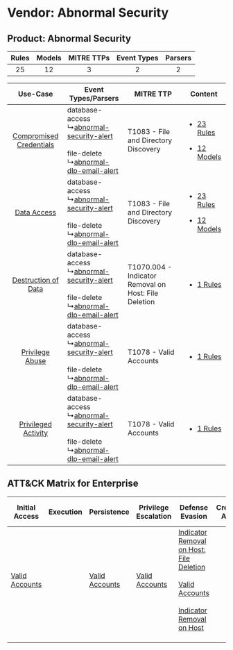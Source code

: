 Vendor: Abnormal Security
=========================
Product: Abnormal Security
--------------------------
| Rules | Models | MITRE TTPs | Event Types | Parsers |
|:-----:|:------:|:----------:|:-----------:|:-------:|
|  25   |   12   |     3      |      2      |    2    |

|    Use-Case    | Event Types/Parsers    | MITRE TTP    | Content    |
|:----:| ---- | ---- | ---- |
| [Compromised Credentials](../../../UseCases/uc_compromised_credentials.md) |  database-access<br> ↳[abnormal-security-alert](Ps/pC_abnormalsecurityalert.md)<br><br> file-delete<br> ↳[abnormal-dlp-email-alert](Ps/pC_abnormaldlpemailalert.md)<br> | T1083 - File and Directory Discovery<br>    | [<ul><li>23 Rules</li></ul><ul><li>12 Models</li></ul>](RM/r_m_abnormal_security_abnormal_security_Compromised_Credentials.md) |
|    [Data Access](../../../UseCases/uc_data_access.md)    |  database-access<br> ↳[abnormal-security-alert](Ps/pC_abnormalsecurityalert.md)<br><br> file-delete<br> ↳[abnormal-dlp-email-alert](Ps/pC_abnormaldlpemailalert.md)<br> | T1083 - File and Directory Discovery<br>    | [<ul><li>23 Rules</li></ul><ul><li>12 Models</li></ul>](RM/r_m_abnormal_security_abnormal_security_Data_Access.md)    |
|     [Destruction of Data](../../../UseCases/uc_destruction_of_data.md)     |  database-access<br> ↳[abnormal-security-alert](Ps/pC_abnormalsecurityalert.md)<br><br> file-delete<br> ↳[abnormal-dlp-email-alert](Ps/pC_abnormaldlpemailalert.md)<br> | T1070.004 - Indicator Removal on Host: File Deletion<br> | [<ul><li>1 Rules</li></ul>](RM/r_m_abnormal_security_abnormal_security_Destruction_of_Data.md)    |
|         [Privilege Abuse](../../../UseCases/uc_privilege_abuse.md)         |  database-access<br> ↳[abnormal-security-alert](Ps/pC_abnormalsecurityalert.md)<br><br> file-delete<br> ↳[abnormal-dlp-email-alert](Ps/pC_abnormaldlpemailalert.md)<br> | T1078 - Valid Accounts<br>    | [<ul><li>1 Rules</li></ul>](RM/r_m_abnormal_security_abnormal_security_Privilege_Abuse.md)    |
|     [Privileged Activity](../../../UseCases/uc_privileged_activity.md)     |  database-access<br> ↳[abnormal-security-alert](Ps/pC_abnormalsecurityalert.md)<br><br> file-delete<br> ↳[abnormal-dlp-email-alert](Ps/pC_abnormaldlpemailalert.md)<br> | T1078 - Valid Accounts<br>    | [<ul><li>1 Rules</li></ul>](RM/r_m_abnormal_security_abnormal_security_Privileged_Activity.md)    |

ATT&CK Matrix for Enterprise
----------------------------
| Initial Access                                                      | Execution | Persistence                                                         | Privilege Escalation                                                | Defense Evasion                                                                                                                                                                                                                                    | Credential Access | Discovery                                                                         | Lateral Movement | Collection | Command and Control | Exfiltration | Impact |
| ------------------------------------------------------------------- | --------- | ------------------------------------------------------------------- | ------------------------------------------------------------------- | -------------------------------------------------------------------------------------------------------------------------------------------------------------------------------------------------------------------------------------------------- | ----------------- | --------------------------------------------------------------------------------- | ---------------- | ---------- | ------------------- | ------------ | ------ |
| [Valid Accounts](https://attack.mitre.org/techniques/T1078)<br><br> |           | [Valid Accounts](https://attack.mitre.org/techniques/T1078)<br><br> | [Valid Accounts](https://attack.mitre.org/techniques/T1078)<br><br> | [Indicator Removal on Host: File Deletion](https://attack.mitre.org/techniques/T1070/004)<br><br>[Valid Accounts](https://attack.mitre.org/techniques/T1078)<br><br>[Indicator Removal on Host](https://attack.mitre.org/techniques/T1070)<br><br> |                   | [File and Directory Discovery](https://attack.mitre.org/techniques/T1083)<br><br> |                  |            |                     |              |        |